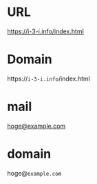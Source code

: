 # URL

https://i-3-i.info/index.html

# Domain

https://`i-3-i.info`/index.html

# mail

hoge@example.com

# domain

hoge@`example.com`

